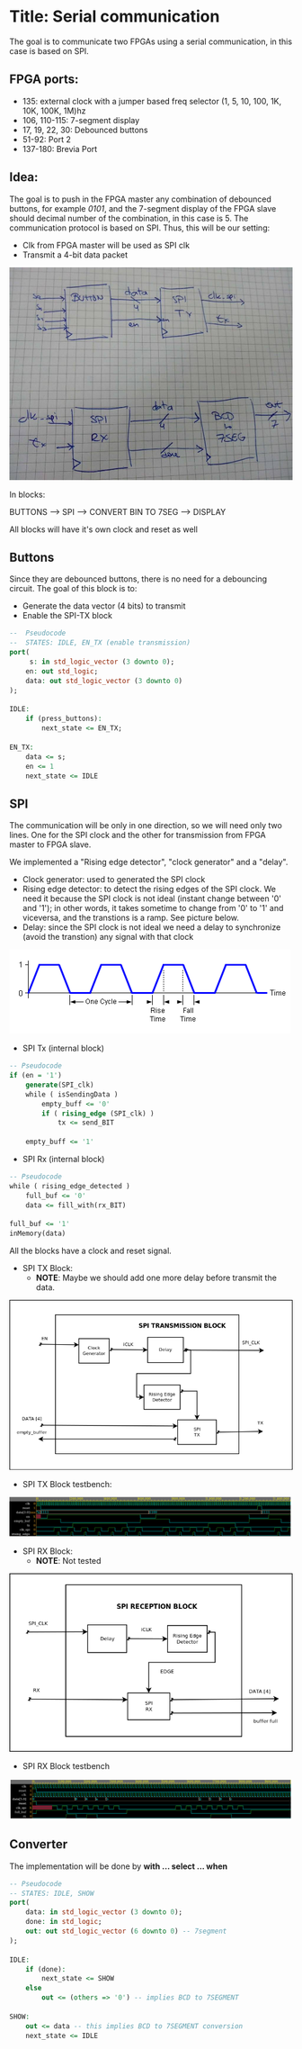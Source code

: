 # Title: Serial communication

The goal is to communicate two FPGAs using a serial communication, in this case is based on SPI.

## FPGA ports:
- 135: external clock with a jumper based freq selector (1, 5, 10, 100, 1K, 10K, 100K, 1M)hz
- 106, 110-115: 7-segment display
- 17, 19, 22, 30: Debounced buttons
- 51-92: Port 2 
- 137-180: Brevia Port

## Idea:
The goal is to push in the FPGA master  any combination of debounced buttons, for example _0101_, and the 7-segment display of the FPGA slave should decimal number of the combination, in this case is 5. 
The communication protocol is based on SPI. Thus, this will be our setting: 

- Clk from FPGA master will be used as SPI clk
- Transmit a 4-bit data packet 


![Block Diagram](images/block.jpg)

In blocks:

BUTTONS --> SPI --> CONVERT BIN TO 7SEG --> DISPLAY

All blocks will have it's own clock and reset as well

## Buttons
Since they are debounced buttons, there is no need for a debouncing circuit. 
The goal of this block is to:
- Generate the data vector (4 bits) to transmit
- Enable the SPI-TX block

```vhdl
--  Pseudocode
--  STATES: IDLE, EN_TX (enable transmission)
port(
     s: in std_logic_vector (3 downto 0);
    en: out std_logic;
    data: out std_logic_vector (3 downto 0)
);
    
IDLE: 
    if (press_buttons):
        next_state <= EN_TX;

EN_TX:
    data <= s;
    en <= 1
    next_state <= IDLE

```

## SPI
The communication will be only in one direction, so we will need only two lines.
One for the SPI clock and the other for transmission from FPGA master to FPGA slave.

We implemented a "Rising edge detector", "clock generator"  and a  "delay". 
- Clock generator: used to generated the SPI clock
- Rising edge detector: to detect the rising edges of the SPI clock. We need it because the SPI clock is not ideal (instant change between '0' and '1'); in other words, it takes sometime to change from '0' to '1' and viceversa, and the transtions is a ramp. See picture below.
- Delay: since the SPI clock is not ideal we need a delay to synchronize (avoid the transtion) any signal with that clock


![Non ideal clock signal](images/real_clk.png)

- SPI Tx (internal block)

```vhdl
-- Pseudocode 
if (en = '1') 
    generate(SPI_clk)
    while ( isSendingData )
        empty_buff <= '0'
        if ( rising_edge (SPI_clk) )
            tx <= send_BIT
    
    empty_buff <= '1'
```

- SPI Rx (internal block)

```vhdl
-- Pseudocode 
while ( rising_edge_detected )
    full_buf <= '0'
    data <= fill_with(rx_BIT)

full_buf <= '1'
inMemory(data) 
```


All the blocks have a clock and reset signal. 

- SPI TX Block: 
    - **NOTE**: Maybe we should add one more delay before transmit the data. 

![SPI TX - block diagram](images/spi_block_tx_diagram.png)

- SPI TX Block testbench:

![SPI TX - testbench result](images/spi_block_tx_tb.png)

- SPI RX Block: 
    - **NOTE**: Not tested

![SPI RX - block diagram](images/spi_block_rx_diagram.png)

- SPI RX Block testbench
 
![SPI RX - testbench result](images/spi_block_rx_tb.png)

## Converter 
The implementation will be done by **with ... select ... when**

```vhdl
-- Pseudocode
-- STATES: IDLE, SHOW
port(
    data: in std_logic_vector (3 downto 0);
    done: in std_logic;
    out: out std_logic_vector (6 downto 0) -- 7segment
);

IDLE:
    if (done):
        next_state <= SHOW
    else 
        out <= (others => '0') -- implies BCD to 7SEGMENT
    
SHOW:
    out <= data -- this implies BCD to 7SEGMENT conversion
    next_state <= IDLE
```



